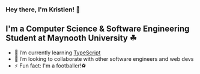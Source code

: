 ###  Hey there, I'm Kristien! 👋

## I'm a Computer Science & Software Engineering Student at Maynooth University ☘

- 🌱 I’m currently learning [TypeScript](https://www.typescriptlang.org/)
- 👯 I’m looking to collaborate with other software engineers and web devs
- ⚡ Fun fact: I'm a footballer!⚽
